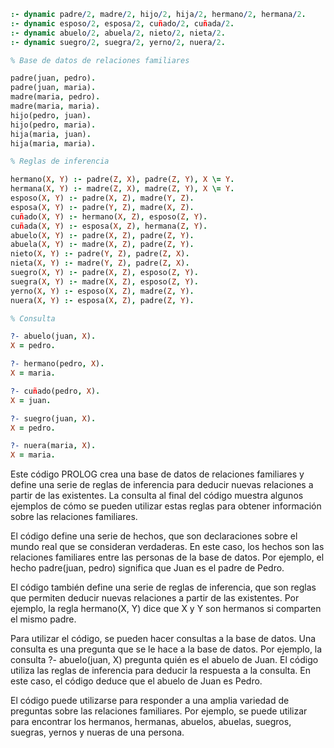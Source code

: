 ```prolog
:- dynamic padre/2, madre/2, hijo/2, hija/2, hermano/2, hermana/2.
:- dynamic esposo/2, esposa/2, cuñado/2, cuñada/2.
:- dynamic abuelo/2, abuela/2, nieto/2, nieta/2.
:- dynamic suegro/2, suegra/2, yerno/2, nuera/2.

% Base de datos de relaciones familiares

padre(juan, pedro).
padre(juan, maria).
madre(maria, pedro).
madre(maria, maria).
hijo(pedro, juan).
hijo(pedro, maria).
hija(maria, juan).
hija(maria, maria).

% Reglas de inferencia

hermano(X, Y) :- padre(Z, X), padre(Z, Y), X \= Y.
hermana(X, Y) :- madre(Z, X), madre(Z, Y), X \= Y.
esposo(X, Y) :- padre(X, Z), madre(Y, Z).
esposa(X, Y) :- padre(Y, Z), madre(X, Z).
cuñado(X, Y) :- hermano(X, Z), esposo(Z, Y).
cuñada(X, Y) :- esposa(X, Z), hermana(Z, Y).
abuelo(X, Y) :- padre(X, Z), padre(Z, Y).
abuela(X, Y) :- madre(X, Z), padre(Z, Y).
nieto(X, Y) :- padre(Y, Z), padre(Z, X).
nieta(X, Y) :- madre(Y, Z), padre(Z, X).
suegro(X, Y) :- padre(X, Z), esposo(Z, Y).
suegra(X, Y) :- madre(X, Z), esposo(Z, Y).
yerno(X, Y) :- esposo(X, Z), madre(Z, Y).
nuera(X, Y) :- esposa(X, Z), padre(Z, Y).

% Consulta

?- abuelo(juan, X).
X = pedro.

?- hermano(pedro, X).
X = maria.

?- cuñado(pedro, X).
X = juan.

?- suegro(juan, X).
X = pedro.

?- nuera(maria, X).
X = maria.
```

Este código PROLOG crea una base de datos de relaciones familiares y define una serie de reglas de inferencia para deducir nuevas relaciones a partir de las existentes. La consulta al final del código muestra algunos ejemplos de cómo se pueden utilizar estas reglas para obtener información sobre las relaciones familiares.

El código define una serie de hechos, que son declaraciones sobre el mundo real que se consideran verdaderas. En este caso, los hechos son las relaciones familiares entre las personas de la base de datos. Por ejemplo, el hecho padre(juan, pedro) significa que Juan es el padre de Pedro.

El código también define una serie de reglas de inferencia, que son reglas que permiten deducir nuevas relaciones a partir de las existentes. Por ejemplo, la regla hermano(X, Y) dice que X y Y son hermanos si comparten el mismo padre.

Para utilizar el código, se pueden hacer consultas a la base de datos. Una consulta es una pregunta que se le hace a la base de datos. Por ejemplo, la consulta ?- abuelo(juan, X) pregunta quién es el abuelo de Juan. El código utiliza las reglas de inferencia para deducir la respuesta a la consulta. En este caso, el código deduce que el abuelo de Juan es Pedro.

El código puede utilizarse para responder a una amplia variedad de preguntas sobre las relaciones familiares. Por ejemplo, se puede utilizar para encontrar los hermanos, hermanas, abuelos, abuelas, suegros, suegras, yernos y nueras de una persona.